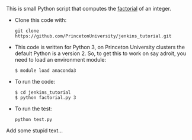 This is small Python script that computes the [factorial](https://en.wikipedia.org/wiki/Factorial) of an integer.
- Clone this code with:
  ```
  git clone https://github.com/PrincetonUniversity/jenkins_tutorial.git
  ```
- This code is written for Python 3, on Princeton University clusters
  the default Python is a version 2. So, to get this to work on say adroit,
  you need to load an environment module:
  ```
  $ module load anaconda3
  ```
- To run the code:
  ```
  $ cd jenkins_tutorial
  $ python factorial.py 3
  ```
- To run the test:
  ```
  python test.py
  ```
Add some stupid text...
